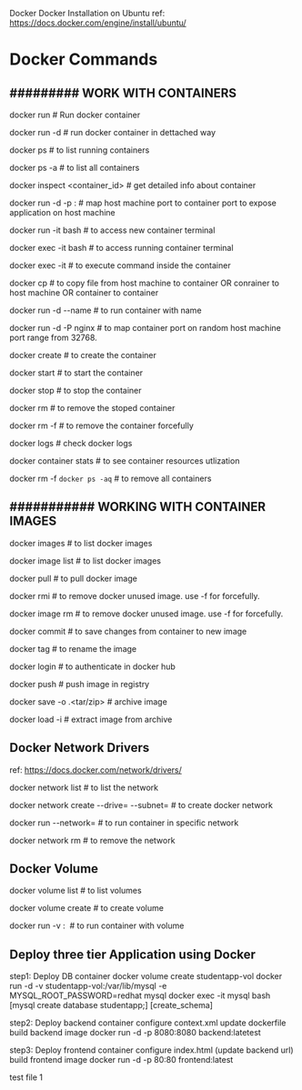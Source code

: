 Docker
Docker Installation on Ubuntu
ref: https://docs.docker.com/engine/install/ubuntu/

# Docker Commands
## ######### WORK WITH CONTAINERS #############

docker run <docker-image>   # Run docker container

docker run -d <docker-image>    # run docker container in dettached way

docker ps   # to list running containers

docker ps -a    # to list all containers

docker inspect <container_id>   # get detailed info about container

docker run -d -p <host-port>:<container-port> <docker-image>    # map host machine port 
to container port to expose application on host machine

docker run -it <docker-image> bash  # to access new container terminal 

docker exec -it <container-id> bash     # to access running container terminal

docker exec -it <container-id> <command>    # to execute command inside the container

docker cp <source> <destination>    # to copy file from host machine to container OR conrainer to host machine OR container to container

docker run -d --name <container-name> <docker-image>    # to run container with name

docker run -d -P nginx  # to map container port on random host machine port range from 32768.

docker create <docker-image>    # to create the container

docker start <container-id>     # to start the container

docker stop <container-id>      # to stop the container

docker rm <container-id>    # to remove the stoped container

docker rm -f <container-id>    # to remove the container forcefully

docker logs <container-id>  # check docker logs

docker container stats      # to see container resources utlization

docker rm -f `docker ps -aq`   # to remove all containers

## ########### WORKING WITH CONTAINER IMAGES ###########

docker images   # to list docker images

docker image list   # to list docker images

docker pull <IMAGE-NAME>    # to pull docker image

docker rmi <image-name>     # to remove docker unused image. use -f for forcefully.

docker image rm <image-name>    # to remove docker unused image. use -f for forcefully.

docker commit <container-id>    # to save changes from container to new image

docker tag <image-id> <new-image-name>  # to rename the image

docker login    # to authenticate in docker hub

docker push <repo-name>     # push image in registry

docker save -o <file-name>.<tar/zip> <image-id>     # archive image

docker load -i <file-name>              # extract image from archive

## Docker Network Drivers
ref: https://docs.docker.com/network/drivers/

docker network list     # to list the network

docker network create --drive=<driver> --subnet=<subnet-cidr> <network-name>    # to create docker network

docker run --network=<network-name> <image-name>    # to run container in specific network

docker network rm <network-name>    # to remove the network

## Docker Volume

docker volume list      # to list volumes

docker volume create <vol-name>     # to create volume

docker run -v <vol-name>:<mount-path> <image>   # to run container with volume

## Deploy three tier Application using Docker

step1: Deploy DB container
docker volume create studentapp-vol
docker run -d -v studentapp-vol:/var/lib/mysql -e MYSQL_ROOT_PASSWORD=redhat mysql
docker exec -it mysql bash [mysql create database studentapp;] [create_schema]

step2: Deploy backend container
configure context.xml
update dockerfile
build backend image
docker run -d -p 8080:8080 backend:latetest

step3: Deploy frontend container
configure index.html (update backend url)
build frontend image
docker run -d -p 80:80 frontend:latest
 
test file 1